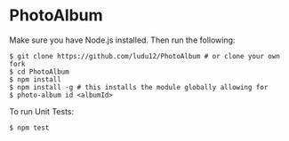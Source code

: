 # PhotoAlbum

Make sure you have Node.js installed. Then run the following:

```
$ git clone https://github.com/ludu12/PhotoAlbum # or clone your own fork
$ cd PhotoAlbum
$ npm install
$ npm install -g # this installs the module globally allowing for 
$ photo-album id <albumId>
```
To run Unit Tests:
```
$ npm test
```
